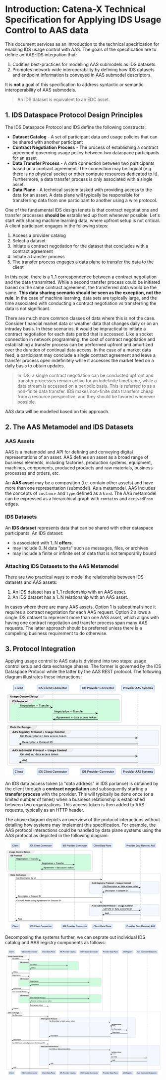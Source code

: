 # Introduction: Catena-X Technical Specification for Applying IDS Usage Control to AAS data

This document services as an introduction to the technical specification for enabling IDS usage control with AAS. The goals of the specification are to define an AAS-IDS
integration that:

1. Codifies best-practices for modelling AAS submodels as IDS datasets.
2. Promotes network-wide interoperability by defining how IDS datasets and endpoint information is conveyed in AAS submodel descriptors.

It is **not** a goal of this specification to address syntactic or semantic interoperability of AAS submodels.

> An IDS dataset is equivalent to an EDC asset.

## 1. IDS Dataspace Protocol Design Principles

The IDS Dataspace Protocol and IDS define the following constructs:

- **Dataset Catalog** - A set of participant data and usage policies that can be shared with another participant
- **Contract Negotiation Process** - The process of establishing a contract agreement governing usage policy between two dataspace participants for an asset
- **Data Transfer Process** - A data connection between two participants based on a contract agreement. The connection may be logical (e.g. there is no physical socket or other
  compute resources dedicated to it). Furthermore, a data transfer process is only associated with a single asset.
- **Data Plane** - A technical system tasked with providing access to the data for an asset. A data plane will typically be responsible for transferring data from one participant
  to another using a wire protocol.

One of the fundamental IDS design tenets is that contract negotiations and transfer processes **should be** established up front whenever possible. Let's start with
sharing machine learning data, where upfront setup is not critical. A client participant engages in the following steps:

1. Access a provider catalog
2. Select a dataset
3. Initiate a contract negotiation for the dataset that concludes with a contract agreement
4. Initiate a transfer process
5. The transfer process engages a data plane to transfer the data to the client

In this case, there is a 1..1 correspondence between a contract negotiation and the data transmitted. While a second transfer process could be initiated based on the same contract
agreement, the transferred data would be the same. **This data sharing scenario should be seen as the exception, not the rule**. In the case of machine learning, data sets are
typically large, and the time associated with conducting a contract negotiation vs transferring the data is not significant.

There are much more common classes of data where this is not the case. Consider financial market data or weather data that changes daily or on an intraday basis. In these
scenarios, it would be impractical to initiate a contract negotiation for each data period that is accessed. Like a socket connection in network programming, the cost of contract
negotiation and establishing a transfer process can be performed upfront and amortized over the duration of continual data access. In the case of a market data feed, a participant
may conclude a single contract agreement and leave a transfer process open indefinitely while it accesses the market feed on a daily basis to obtain updates.

> In IDS, a single contract negotiation can be conducted upfront and transfer processes remain active for an indefinite timeframe, while a data stream is accessed on a periodic
> basis. This is referred to as a non-finite data transfer. IDS makes non-finite data transfers cheap from a resource perspective, and they should be favored whenever possible.

AAS data will be modelled based on this approach.

## 2. The AAS Metamodel and IDS Datasets

### AAS Assets

AAS is a metamodel and API for defining and conveying digital representations of an asset. AAS defines an asset as a broad range of business elements, including factories,
production systems, equipment, machines, components, produced products and raw materials, business processes and orders, etc.

An **AAS asset** may be a composition (i.e. contain other assets) and have more than one representation (submodel). As a metamodel, AAS includes the concepts of `instance`
and `type` defined as a `kind`. The AAS metamodel can be expressed as a hierarchical graph with `contains` and `derivedFrom` edges.

### IDS Datasets

An **IDS dataset** represents data that can be shared with other dataspace participants. An IDS dataset:

- is associated with 1..N **offers**.
- may include 0..N data "parts" such as messages, files, or archives
- may include a finite or infinite set of data that is not temporarily bound

### Attaching IDS Datasets to the AAS Metamodel

There are two practical ways to model the relationship between IDS datasets and AAS assets:

1. An IDS dataset has a 1..1 relationship with an AAS asset.
2. An IDS dataset has a 1..N relationship with an AAS asset.

In cases where there are many AAS assets, Option 1 is suboptimal since it requires a contract negotiation for each AAS request. Option 2 allows a single IDS dataset to represent
more
than one AAS asset, which aligns with having one contract negotiation and transfer process span many AAS requests. The latter approach should be preferred unless there is a
compelling business requirement to do otherwise.

## 3. Protocol Integration

Applying usage control to AAS data is dividend into two steps: usage control setup and data exchange phases. The former is governed by the IDS Dataspace Protocol while the latter
by the AAS REST protocol. The following diagram illustrates these interactions:

![](./ids.aas.protocols.overview.png)

An IDS data access token (a "data address" in IDS parlance) is obtained by the client through a __contract negotiation__ and subsequently starting a __transfer process__ with the
provider. This will typically be done once (or a limited number of times) when a business relationship is established between two organizations. This access token is then added to
AAS requests, typically as an HTTP header.

The above diagram depicts an overview of the protocol interactions without detailing how systems may implement this specification. For example, the AAS protocol interactions could
be handled by data plane systems using the AAS protocol as depicted in the following diagram:

![](./ids.aas.protocols.dataplane.png)

Decomposing the systems further, we can seprate out individual IDS catalog and AAS registry components as follows:

![](./ids.aas.deployment.png)


